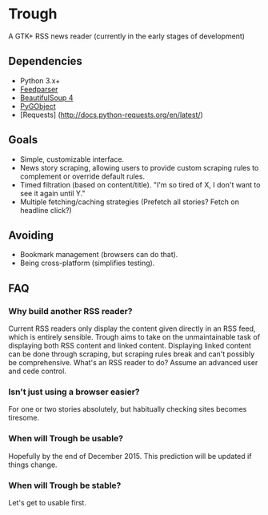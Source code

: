 Trough
======

A GTK+ RSS news reader (currently in the early stages of development)

## Dependencies
* Python 3.x+
* [Feedparser](https://pypi.python.org/pypi/feedparser)
* [BeautifulSoup 4](http://www.crummy.com/software/BeautifulSoup/)
* [PyGObject](https://wiki.gnome.org/action/show/Projects/PyGObject)
* [Requests] (http://docs.python-requests.org/en/latest/)

## Goals
* Simple, customizable interface.
* News story scraping, allowing users to provide custom scraping rules to complement or override default rules.
* Timed filtration (based on content/title). "I'm so tired of X, I don't want to see it again until Y."
* Multiple fetching/caching strategies (Prefetch all stories? Fetch on headline click?)

## Avoiding
* Bookmark management (browsers can do that).
* Being cross-platform (simplifies testing).


## FAQ

### Why build another RSS reader?

Current RSS readers only display the content given directly in an RSS feed, which is entirely sensible.
Trough aims to take on the unmaintainable task of displaying both RSS content and linked content.
Displaying linked content can be done through scraping, but scraping rules break and can't possibly be comprehensive.
What's an RSS reader to do? Assume an advanced user and cede control.

### Isn't just using a browser easier?
For one or two stories absolutely, but habitually checking sites becomes tiresome.

### When will Trough be usable?
Hopefully by the end of December 2015. This prediction will be updated if things change.

### When will Trough be stable?
Let's get to usable first.